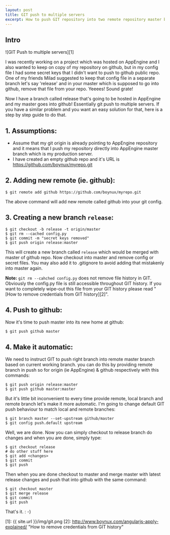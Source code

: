 ```yaml
---
layout: post
title: GIT push to multiple servers
excerpt: How to push GIT repository into two remote repository master branches with different commits. Here is a step-by-step guide to git push to multiple repositories.
---
```


## Intro

![GIT Push to multiple servers][1] 

I was recently working on a project which was hosted on AppEngine and I also wanted to keep on copy of my repository on github, but in my config file I had some secret keys that I didn't want to push to github public repo. One of my friends Milad suggested to keep that config file in a separate branch let's say 'release' and in your master which is supposed to go into github, remove that file from your repo. Yeeees! Sound grate! 

Now I have a branch called release that's going to be hosted in AppEngine and my master goes into github! Essentially git push to multiple servers. If you have a similar problem and you want an easy solution for that, here is a step by step guide to do that. 

<script type="text/javascript" src="//pagead2.googlesyndication.com/pagead/js/adsbygoogle.js" async=""></script>
<div class="ads"> <ins class="adsbygoogle adslot_1" style="display:block" data-ad-client="ca-pub-7360583392867579" data-ad-slot="4587256441" data-ad-format="horizontal"></ins> <script> (adsbygoogle = window.adsbygoogle || []).push({}); </script> </div>

## 1. Assumptions:

*   Assume that my git origin is already pointing to AppEngine repository and it means that I push my repository directly into AppEngine master branch which is my production server.
*   I have created an empty github repo and it's URL is https://github.com/boynux/myrepo.git

## 2. Adding new remote (ie. github):

    $ git remote add github https://github.com/boynux/myrepo.git

The above command will add new remote called github into your git config. 

## 3. Creating a new branch `release`:

    $ git checkout -b release -t origin/master
    $ git rm --cached config.py
    $ git commit -m "secret keys removed"
    $ git push origin release:master

This will create a new branch called `release` which would be merged with master of github repo. Now checkout into master and remove config or secret files. You may also add it to .gitignore to avoid adding that mistakenly into master again. 

**Note:**  `git rm --cahched config.py` does not remove file history in GIT. Obviously the config.py file is still accessible throughout GIT history. If you want to completely wipe-out this file from your GIT history  please read "[How to remove credentials from GIT history][2]". 

<div class="ads"> <ins class="adsbygoogle adslot_1" style="display:block" data-ad-client="ca-pub-7360583392867579" data-ad-slot="4587256441" data-ad-format="horizontal"></ins> <script> (adsbygoogle = window.adsbygoogle || []).push({}); </script> </div>

## 4. Push to github: 
Now it's time to push master into its new home at github: 

    $ git push github master

## 4\. Make it automatic: 

We need to instruct GIT to push right branch into remote master branch based on current working branch. you can do this by providing remote branch in push so for origin (ie AppEngine) & github respectively with this commands: 

    $ git push origin release:master
    $ git push github master:master

But it's little bit inconvenient to every time provide remote, local branch and remote branch let's make it more automatic. I'm going to change default GIT push behaviour to match local and remote branches: 

    $ git branch master --set-upstream github/master
    $ git config push.default upstream

Well, we are done. Now you can simply checkout to release branch do changes and when you are done,  simply type: 

    $ git checkout release
    # do other stuff here
    $ git add <changes>
    $ git commit
    $ git push

Then when you are done checkout to master and merge master with latest release changes and push that into github with the same command: 

    $ git checkout master
    $ git merge release
    $ git commit
    $ git push

That's it.  : -)

[1]: {{ site.url }}/img/git.png
[2]: http://www.boynux.com/angularjs-apply-explained/ "How to remove credentials from GIT history"
